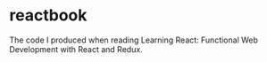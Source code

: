 # reactbook
The code I produced when reading Learning React: Functional Web Development with React and Redux.
